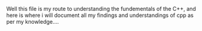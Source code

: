 Well this file is my route to understanding the fundementals of the C++, and here is where i will document all my findings and understandings of cpp as per my knowledge....